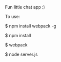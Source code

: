 Fun little chat app :)

To use:

$ npm install webpack -g

$ npm install

$ webpack

$ node server.js

